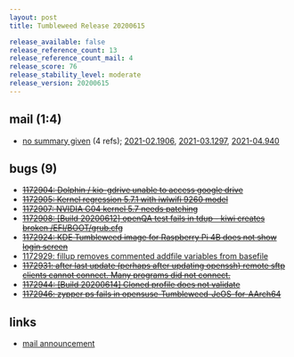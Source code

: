 ```yaml
---
layout: post
title: Tumbleweed Release 20200615

release_available: false
release_reference_count: 13
release_reference_count_mail: 4
release_score: 76
release_stability_level: moderate
release_version: 20200615
---
```


## mail (1:4)

- [no summary given](https://github.com/boombatower/tumbleweed-review/issues/10) (4 refs); [2021-02.1906](https://github.com/boombatower/tumbleweed-review/issues/10), [2021-03.1297](https://github.com/boombatower/tumbleweed-review/issues/10), [2021-04.940](https://github.com/boombatower/tumbleweed-review/issues/10)

## bugs (9)

<!--more-->

- ~~[1172904: Dolphin / kio-gdrive unable to access google drive](https://bugzilla.opensuse.org/show_bug.cgi?id=1172904)~~
- ~~[1172905: Kernel regression 5.7.1 with iwlwifi 9260 model](https://bugzilla.opensuse.org/show_bug.cgi?id=1172905)~~
- ~~[1172907: NVIDIA G04 kernel 5.7 needs patching](https://bugzilla.opensuse.org/show_bug.cgi?id=1172907)~~
- ~~[1172908: \[Build 20200612\] openQA test fails in tdup - kiwi creates broken /EFI/BOOT/grub.cfg](https://bugzilla.opensuse.org/show_bug.cgi?id=1172908)~~
- ~~[1172924: KDE Tumbleweed image for Raspberry Pi 4B does not show login screen](https://bugzilla.opensuse.org/show_bug.cgi?id=1172924)~~
- [1172929: fillup removes commented addfile variables from basefile](https://bugzilla.opensuse.org/show_bug.cgi?id=1172929)
- ~~[1172931: after last update (perhaps after updating openssh) remote sftp clients cannot connect. Many programs did not connect.](https://bugzilla.opensuse.org/show_bug.cgi?id=1172931)~~
- ~~[1172944: \[Build 20200614\] Cloned profile does not validate](https://bugzilla.opensuse.org/show_bug.cgi?id=1172944)~~
- ~~[1172946: zypper ps fails in opensuse-Tumbleweed-JeOS-for-AArch64](https://bugzilla.opensuse.org/show_bug.cgi?id=1172946)~~



## links

- [mail announcement](https://github.com/boombatower/tumbleweed-review/issues/10)

